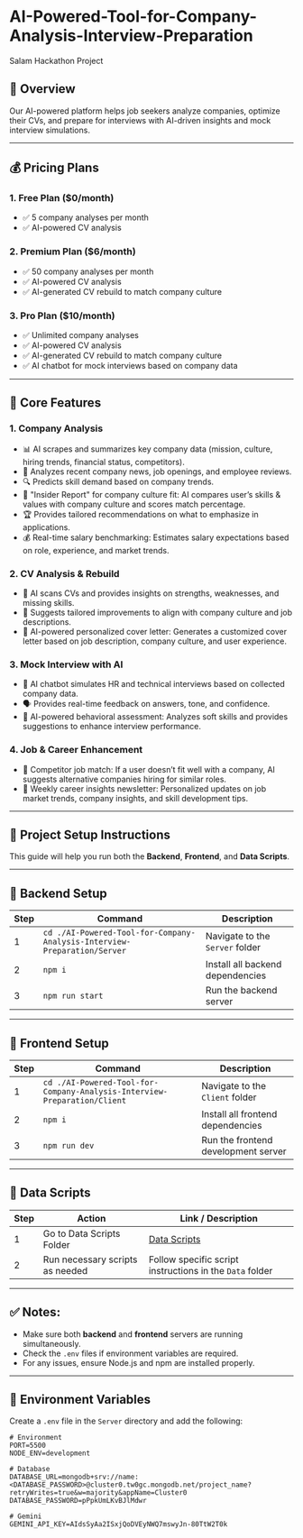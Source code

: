 # AI-Powered-Tool-for-Company-Analysis-Interview-Preparation
Salam Hackathon Project

## 🎯 Overview

Our AI-powered platform helps job seekers analyze companies, optimize their CVs, and prepare for interviews with AI-driven insights and mock interview simulations.

---

## 💰 Pricing Plans

### **1. Free Plan** ($0/month)

- ✅ 5 company analyses per month
- ✅ AI-powered CV analysis

### **2. Premium Plan** ($6/month)

- ✅ 50 company analyses per month
- ✅ AI-powered CV analysis
- ✅ AI-generated CV rebuild to match company culture

### **3. Pro Plan** ($10/month)

- ✅ Unlimited company analyses
- ✅ AI-powered CV analysis
- ✅ AI-generated CV rebuild to match company culture
- ✅ AI chatbot for mock interviews based on company data

---

## 🔹 Core Features

### **1. Company Analysis**

- 📊 AI scrapes and summarizes key company data (mission, culture, hiring trends, financial status, competitors).
- 📰 Analyzes recent company news, job openings, and employee reviews.
- 🔍 Predicts skill demand based on company trends.
- 📌 "Insider Report" for company culture fit: AI compares user’s skills & values with company culture and scores match percentage.
- 🏆 Provides tailored recommendations on what to emphasize in applications.
- 💰 Real-time salary benchmarking: Estimates salary expectations based on role, experience, and market trends.

### **2. CV Analysis & Rebuild**

- 📄 AI scans CVs and provides insights on strengths, weaknesses, and missing skills.
- 🎯 Suggests tailored improvements to align with company culture and job descriptions.
- 📝 AI-powered personalized cover letter: Generates a customized cover letter based on job description, company culture, and user experience.

### **3. Mock Interview with AI**

- 🤖 AI chatbot simulates HR and technical interviews based on collected company data.
- 🗣️ Provides real-time feedback on answers, tone, and confidence.
- 🧠 AI-powered behavioral assessment: Analyzes soft skills and provides suggestions to enhance interview performance.

### **4. Job & Career Enhancement**

- 🔄 Competitor job match: If a user doesn’t fit well with a company, AI suggests alternative companies hiring for similar roles.
- 📩 Weekly career insights newsletter: Personalized updates on job market trends, company insights, and skill development tips.

---

## 🚀 Project Setup Instructions

This guide will help you run both the **Backend**, **Frontend**, and **Data Scripts**.

---

## 📌 Backend Setup

| Step | Command | Description |
|----- |-------- |------------ |
| 1 | `cd ./AI-Powered-Tool-for-Company-Analysis-Interview-Preparation/Server` | Navigate to the `Server` folder |
| 2 | `npm i` | Install all backend dependencies |
| 3 | `npm run start` | Run the backend server |

---

## 📌 Frontend Setup

| Step | Command | Description |
|----- |-------- |------------ |
| 1 | `cd ./AI-Powered-Tool-for-Company-Analysis-Interview-Preparation/Client` | Navigate to the `Client` folder |
| 2 | `npm i` | Install all frontend dependencies |
| 3 | `npm run dev` | Run the frontend development server |

---

## 📌 Data Scripts

| Step | Action | Link / Description |
|----- |------- |--------------------|
| 1 | Go to Data Scripts Folder | [Data Scripts](https://github.com/engmohamedtarek1/AI-Powered-Tool-for-Company-Analysis-Interview-Preparation/tree/main/Server/Data) |
| 2 | Run necessary scripts as needed | Follow specific script instructions in the `Data` folder |

---

## ✅ Notes:
- Make sure both **backend** and **frontend** servers are running simultaneously.
- Check the `.env` files if environment variables are required.
- For any issues, ensure Node.js and npm are installed properly.

---

## 📌 Environment Variables

Create a `.env` file in the `Server` directory and add the following:

```env
# Environment
PORT=5500
NODE_ENV=development

# Database
DATABASE_URL=mongodb+srv://name:<DATABASE_PASSWORD>@cluster0.tw0gc.mongodb.net/project_name?retryWrites=true&w=majority&appName=Cluster0
DATABASE_PASSWORD=pPpkUmLKvBJlMdwr

# Gemini
GEMINI_API_KEY=AIdsSyAa2ISxjQoDVEyNWQ7mswyJn-80TtW2T0k
```
